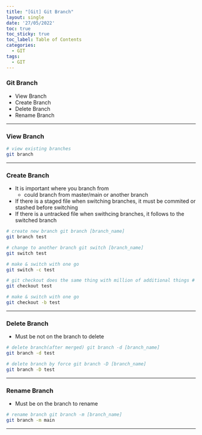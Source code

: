 ```yaml
---
title: "[Git] Git Branch"
layout: single
date: '27/05/2022'
toc: true
toc_sticky: true
toc_label: Table of Contents
categories:
  - GIT
tags:
  - GIT
---
```


### Git Branch
* View Branch
* Create Branch
* Delete Branch
* Rename Branch

---

### View Branch

```bash
# view existing branches
git branch
```

---

### Create Branch
* It is important where you branch from
  * could branch from master/main or another branch
* If there is a staged file when switching branches, it must be commited or stashed before switching
* If there is a untracked file when swithcing branches, it follows to the switched branch

```bash
# create new branch git branch [branch_name]
git branch test

# change to another branch git switch [branch_name]
git switch test

# make & switch with one go
git switch -c test

# git checkout does the same thing with million of additional things # git checkout [branch_name]
git checkout test

# make & switch with one go
git checkout -b test
```

---

### Delete Branch
* Must be not on the branch to delete

```bash
# delete branch(after merged) git branch -d [branch_name]
git branch -d test

# delete branch by force git branch -D [branch_name]
git branch -D test
```

---

### Rename Branch
* Must be on the branch to rename

```bash
# rename branch git branch -m [branch_name]
git branch -m main
```

---